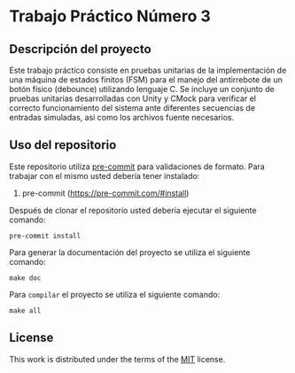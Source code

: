 # Trabajo Práctico Número 3

## Descripción del proyecto

Este trabajo práctico consiste en pruebas unitarias de la implementación de una máquina de estados finitos (FSM) para el manejo del antirrebote de un botón físico (debounce) utilizando lenguaje C. Se incluye un conjunto de pruebas unitarias desarrolladas con Unity y CMock para verificar el correcto funcionamiento del sistema ante diferentes secuencias de entradas simuladas, asi como los archivos fuente necesarios.

## Uso del repositorio

Este repositorio utiliza [pre-commit](https://pre-commit.com) para validaciones de formato. Para trabajar con el mismo usted debería tener instalado:

1. pre-commit (https://pre-commit.com/#install)

Después de clonar el repositorio usted debería ejecutar el siguiente comando:

```
pre-commit install
```

Para generar la documentación del proyecto se utiliza el siguiente comando:

```
make doc

```

Para `compilar` el proyecto se utiliza el siguiente comando:

```
make all
```

## License

This work is distributed under the terms of the [MIT](https://spdx.org/licenses/MIT.html) license.
